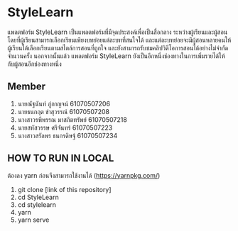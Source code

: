 # StyleLearn
แพลตฟอร์ม StyleLearn เป็นแพลตฟอร์มที่มีจุดประสงค์เพื่อเป็นสื่อกลาง
ระหว่างผู้เรียนและผู้สอน โดยที่ผู้เรียนสามารถเลือกเรียนเพียงบทย่อยแต่ละบทที่สนใจได้
และแต่ละบทย่อยจะมีผู้สอนหลายคนให้ผู้เรียนได้เลือกเรียนตามสไตล์การสอนที่ถูกใจ
และยังสามารถรับชมคลิปวิดีโอการสอนได้อย่างไม่จำกัดจำนวนครั้ง นอกจากนั้นแล้ว
แพลตฟอร์ม StyleLearn ยังเป็นอีกหนึ่งช่องทางในการเพิ่มรายได้ให้กับผู้สอนอีกช่องทางหนึ่ง
## Member
1. นายณัฐนันท์      ภู่กาญจน์  61070507206
2. นายธนกฤต       ขำสุวรรณ์  61070507208
3. นางสาวรพีพรรณ   มาสถิตทรัพย์ 61070507218
4. นายสหัสวรรษ     ศรีจันทร์ 61070507223
5. นางสาวสรัลพร    ธนกรดิษฐ์  61070507234
## HOW TO RUN IN LOCAL
ต้องลง yarn ก่อนจึงสามารถใช้งานได้ (https://yarnpkg.com/)
1. git clone [link of this repository]
2. cd StyleLearn
3. cd stylelearn
4. yarn
5. yarn serve
